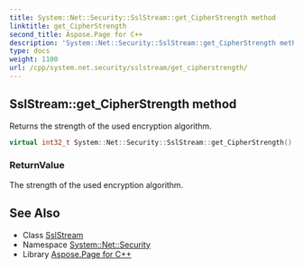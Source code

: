 ```yaml
---
title: System::Net::Security::SslStream::get_CipherStrength method
linktitle: get_CipherStrength
second_title: Aspose.Page for C++
description: 'System::Net::Security::SslStream::get_CipherStrength method. Returns the strength of the used encryption algorithm in C++.'
type: docs
weight: 1100
url: /cpp/system.net.security/sslstream/get_cipherstrength/
---
```

## SslStream::get_CipherStrength method


Returns the strength of the used encryption algorithm.

```cpp
virtual int32_t System::Net::Security::SslStream::get_CipherStrength()
```


### ReturnValue

The strength of the used encryption algorithm.

## See Also

* Class [SslStream](../)
* Namespace [System::Net::Security](../../)
* Library [Aspose.Page for C++](../../../)

